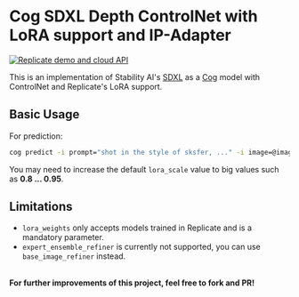 # Cog SDXL Depth ControlNet with LoRA support and IP-Adapter

[![Replicate demo and cloud API](https://replicate.com/stability-ai/sdxl/badge)](https://replicate.com/batouresearch/sdxl-controlnet-lora)

This is an implementation of Stability AI's [SDXL](https://github.com/Stability-AI/generative-models) as a [Cog](https://github.com/replicate/cog) model with ControlNet and Replicate's LoRA support.

## Basic Usage

For prediction:

```bash
cog predict -i prompt="shot in the style of sksfer, ..." -i image=@image.png -i lora_weights="https://pbxt.replicate.delivery/mwN3AFyYZyouOB03Uhw8ubKW9rpqMgdtL9zYV9GF2WGDiwbE/trained_model.tar"
```
You may need to increase the default `lora_scale` value to big values such as <strong>0.8 ... 0.95</strong>.

## Limitations
- `lora_weights` only accepts models trained in Replicate and is a mandatory parameter.
- `expert_ensemble_refiner` is currently not supported, you can use `base_image_refiner` instead.

<br>
<strong>For further improvements of this project, feel free to fork and PR!</strong>
